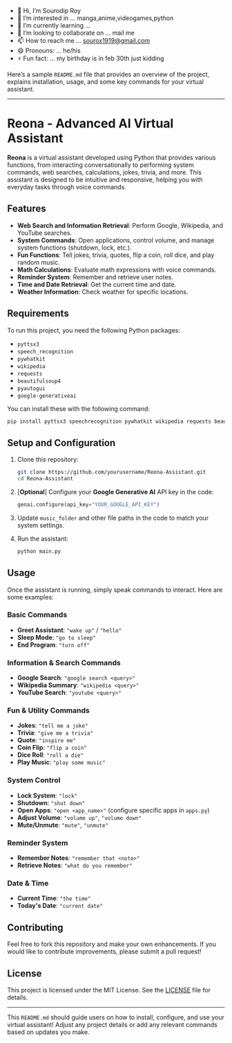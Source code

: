 - 👋 Hi, I’m Sourodip Roy
- 👀 I’m interested in ... manga,anime,videogames,python
- 🌱 I’m currently learning ...
- 💞️ I’m looking to collaborate on ... mail me
- 📫 How to reach me ... sourox1919@gmail.com
- 😄 Pronouns: ... he/his
- ⚡ Fun fact: ... my birthday is in feb 30th just kidding

<!---
Sourodip-1/Sourodip-1 is a ✨ special ✨ repository because its `README.md` (this file) appears on your GitHub profile.
You can click the Preview link to take a look at your changes.
--->


Here’s a sample `README.md` file that provides an overview of the project, explains installation, usage, and some key commands for your virtual assistant.

---

# Reona - Advanced AI Virtual Assistant

**Reona** is a virtual assistant developed using Python that provides various functions, from interacting conversationally to performing system commands, web searches, calculations, jokes, trivia, and more. This assistant is designed to be intuitive and responsive, helping you with everyday tasks through voice commands.

## Features
- **Web Search and Information Retrieval**: Perform Google, Wikipedia, and YouTube searches.
- **System Commands**: Open applications, control volume, and manage system functions (shutdown, lock, etc.).
- **Fun Functions**: Tell jokes, trivia, quotes, flip a coin, roll dice, and play random music.
- **Math Calculations**: Evaluate math expressions with voice commands.
- **Reminder System**: Remember and retrieve user notes.
- **Time and Date Retrieval**: Get the current time and date.
- **Weather Information**: Check weather for specific locations.

## Requirements

To run this project, you need the following Python packages:
- `pyttsx3`
- `speech_recognition`
- `pywhatkit`
- `wikipedia`
- `requests`
- `beautifulsoup4`
- `pyautogui`
- `google-generativeai`

You can install these with the following command:
```bash
pip install pyttsx3 speechrecognition pywhatkit wikipedia requests beautifulsoup4 pyautogui google-generativeai
```

## Setup and Configuration
1. Clone this repository:
   ```bash
   git clone https://github.com/yourusername/Reona-Assistant.git
   cd Reona-Assistant
   ```

2. [**Optional**] Configure your **Google Generative AI** API key in the code:
   ```python
   genai.configure(api_key="YOUR_GOOGLE_API_KEY")
   ```

3. Update `music_folder` and other file paths in the code to match your system settings.

4. Run the assistant:
   ```bash
   python main.py
   ```

## Usage

Once the assistant is running, simply speak commands to interact. Here are some examples:

### Basic Commands
- **Greet Assistant**: `"wake up"` / `"hello"`
- **Sleep Mode**: `"go to sleep"`
- **End Program**: `"turn off"`

### Information & Search Commands
- **Google Search**: `"google search <query>"`
- **Wikipedia Summary**: `"wikipedia <query>"`
- **YouTube Search**: `"youtube <query>"`

### Fun & Utility Commands
- **Jokes**: `"tell me a joke"`
- **Trivia**: `"give me a trivia"`
- **Quote**: `"inspire me"`
- **Coin Flip**: `"flip a coin"`
- **Dice Roll**: `"roll a die"`
- **Play Music**: `"play some music"`

### System Control
- **Lock System**: `"lock"`
- **Shutdown**: `"shut down"`
- **Open Apps**: `"open <app_name>"` (configure specific apps in `apps.py`)
- **Adjust Volume**: `"volume up"`, `"volume down"`
- **Mute/Unmute**: `"mute"`, `"unmute"`
  
### Reminder System
- **Remember Notes**: `"remember that <note>"`
- **Retrieve Notes**: `"what do you remember"`

### Date & Time
- **Current Time**: `"the time"`
- **Today's Date**: `"current date"`

## Contributing

Feel free to fork this repository and make your own enhancements. If you would like to contribute improvements, please submit a pull request!

## License

This project is licensed under the MIT License. See the [LICENSE](LICENSE) file for details.

---

This `README.md` should guide users on how to install, configure, and use your virtual assistant! Adjust any project details or add any relevant commands based on updates you make.
